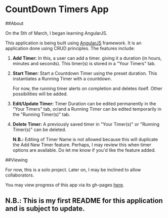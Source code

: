 # CountDown Timers App

##About

On the 5th of March, I began learning AngularJS.

This application is being built using [AngularJS](http://angularjs.org) framework.
It is an application done using CRUD principles.
The features include:

1. **Add Timer:** In this, a user can add a timer. giving it a duration (in hours, minutes and seconds). This timer(s) is stored in a "Your Timers" tab.

2. **Start Timer:** Start a Countdown Timer using the preset duration. This instantiates a Running Timer with a countdown. 

	For now, the running timer alerts on completion and deletes itself. Other possibilities will be added. 

3. **Edit/Update Timer:** Timer Duration can be edited permanently in the "Your Timers" tab, or/and a Running Timer can be edited temporarily in the "Running Timer(s)" tab. 

4. **Delete Timer:** A previously saved timer in "Your Timer(s)" or "Running Timer(s)" can be deleted.

	**N.B.:** Editing of Timer Name is not allowed because this will duplicate the Add New Timer feature. Perhaps, I may review this when timer options are available. Do let me know if you'd like the feature added.

##Viewing

For now, this is a solo project. Later on, I may be inclined to allow collaborators.

You may view progress of this app via its gh-pages [here](https://andela-tsokari.github.io/timers).

## **N.B.:** This is my first README for this application and is subject to update.